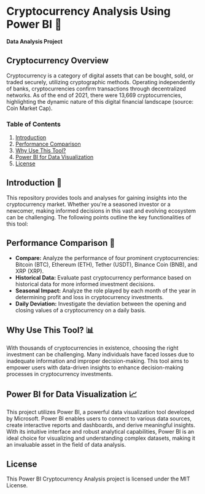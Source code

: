 # Cryptocurrency Analysis Using Power BI 🌟
**Data Analysis Project**

## Cryptocurrency Overview
Cryptocurrency is a category of digital assets that can be bought, sold, or traded securely, utilizing cryptographic methods. Operating independently of banks, cryptocurrencies confirm transactions through decentralized networks. As of the end of 2021, there were 13,669 cryptocurrencies, highlighting the dynamic nature of this digital financial landscape (source: Coin Market Cap).

### Table of Contents
1. [Introduction](#introduction)
2. [Performance Comparison](#performance-comparison)
3. [Why Use This Tool?](#why-use-this-tool)
4. [Power BI for Data Visualization](#power-bi-for-data-visualization)
5. [License](#license)

   
## Introduction 📍
This repository provides tools and analyses for gaining insights into the cryptocurrency market. Whether you're a seasoned investor or a newcomer, making informed decisions in this vast and evolving ecosystem can be challenging. The following points outline the key functionalities of this tool:

## Performance Comparison 🚀
- **Compare:** Analyze the performance of four prominent cryptocurrencies: Bitcoin (BTC), Ethereum (ETH), Tether (USDT), Binance Coin (BNB), and XRP (XRP).
- **Historical Data:** Evaluate past cryptocurrency performance based on historical data for more informed investment decisions.
- **Seasonal Impact:** Analyze the role played by each month of the year in determining profit and loss in cryptocurrency investments.
- **Daily Deviation:** Investigate the deviation between the opening and closing values of a cryptocurrency on a daily basis.

## Why Use This Tool? 📊
With thousands of cryptocurrencies in existence, choosing the right investment can be challenging. Many individuals have faced losses due to inadequate information and improper decision-making. This tool aims to empower users with data-driven insights to enhance decision-making processes in cryptocurrency investments.

## Power BI for Data Visualization 📈
This project utilizes Power BI, a powerful data visualization tool developed by Microsoft. Power BI enables users to connect to various data sources, create interactive reports and dashboards, and derive meaningful insights. With its intuitive interface and robust analytical capabilities, Power BI is an ideal choice for visualizing and understanding complex datasets, making it an invaluable asset in the field of data analysis.

## License
This Power BI Cryptocurrency Analysis project is licensed under the MIT License.
